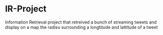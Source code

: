 # IR-Project
Information Retrieval project that retreived a bunch of streaming tweets and display on a map the radisu surrounding a longtitude and lattitude of a tweet

